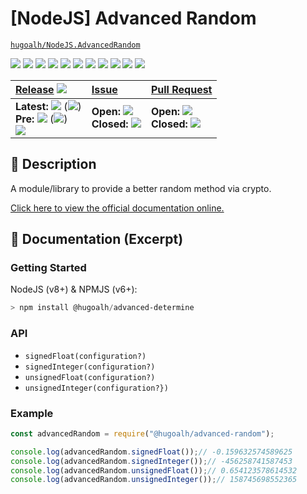 # \[NodeJS\] Advanced Random

[`hugoalh/NodeJS.AdvancedRandom`](https://github.com/hugoalh/NodeJS.AdvancedRandom)

[![](https://img.shields.io/github/contributors/hugoalh/NodeJS.AdvancedRandom?style=flat-square&logo=github)](https://github.com/hugoalh/NodeJS.AdvancedRandom/graphs/contributors)
[![](https://img.shields.io/github/license/hugoalh/NodeJS.AdvancedRandom?style=flat-square&logo=github)](https://github.com/hugoalh/NodeJS.AdvancedRandom/blob/master/LICENSE.md)
![](https://img.shields.io/github/languages/count/hugoalh/NodeJS.AdvancedRandom?style=flat-square&logo=github)
![](https://img.shields.io/github/languages/top/hugoalh/NodeJS.AdvancedRandom?style=flat-square&logo=github)
![](https://img.shields.io/github/repo-size/hugoalh/NodeJS.AdvancedRandom?style=flat-square&logo=github)
![](https://img.shields.io/github/languages/code-size/hugoalh/NodeJS.AdvancedRandom?style=flat-square&logo=github)
![](https://img.shields.io/github/watchers/hugoalh/NodeJS.AdvancedRandom?style=flat-square&logo=github)
![](https://img.shields.io/github/stars/hugoalh/NodeJS.AdvancedRandom?style=flat-square&logo=github)
![](https://img.shields.io/github/forks/hugoalh/NodeJS.AdvancedRandom?style=flat-square&logo=github)
[![](https://img.shields.io/lgtm/alerts/g/hugoalh/NodeJS.AdvancedRandom.svg?style=flat-square&logo=lgtm&label=%20)](https://lgtm.com/projects/g/hugoalh/NodeJS.AdvancedRandom/alerts)
[![](https://img.shields.io/lgtm/grade/javascript/g/hugoalh/NodeJS.AdvancedRandom.svg?style=flat-square&logo=lgtm)](https://lgtm.com/projects/g/hugoalh/NodeJS.AdvancedRandom/context:javascript)

| **[Release](https://github.com/hugoalh/NodeJS.AdvancedRandom/releases)** ![](https://img.shields.io/github/downloads/hugoalh/NodeJS.AdvancedRandom/total?style=flat-square&color=000000&label=%20) | **[Issue](https://github.com/hugoalh/NodeJS.AdvancedRandom/issues?q=is%3Aissue)** | **[Pull Request](https://github.com/hugoalh/NodeJS.AdvancedRandom/pulls?q=is%3Apr)** |
|:----|:----|:----|
| **Latest:** ![](https://img.shields.io/github/release/hugoalh/NodeJS.AdvancedRandom?sort=semver&style=flat-square&color=000000&label=%20) (![](https://img.shields.io/github/release-date/hugoalh/NodeJS.AdvancedRandom?style=flat-square&color=000000&label=%20))<br />**Pre:** ![](https://img.shields.io/github/release/hugoalh/NodeJS.AdvancedRandom?include_prereleases&sort=semver&style=flat-square&color=000000&label=%20) (![](https://img.shields.io/github/release-date-pre/hugoalh/NodeJS.AdvancedRandom?style=flat-square&color=000000&label=%20))<br />[![](https://img.shields.io/npm/v/@hugoalh/advanced-random?style=flat-square&logo=npm)](https://www.npmjs.com/package/@hugoalh/advanced-random) | **Open:** ![](https://img.shields.io/github/issues-raw/hugoalh/NodeJS.AdvancedRandom?style=flat-square&color=000000&label=%20)<br />**Closed:** ![](https://img.shields.io/github/issues-closed-raw/hugoalh/NodeJS.AdvancedRandom?style=flat-square&color=000000&label=%20) | **Open:** ![](https://img.shields.io/github/issues-pr-raw/hugoalh/NodeJS.AdvancedRandom?style=flat-square&color=000000&label=%20)<br />**Closed:** ![](https://img.shields.io/github/issues-pr-closed-raw/hugoalh/NodeJS.AdvancedRandom?style=flat-square&color=000000&label=%20) |

## 📜 Description

A module/library to provide a better random method via crypto.

[Click here to view the official documentation online.](https://github.com/hugoalh/NodeJS.AdvancedRandom/wiki)

## 📄 Documentation (Excerpt)

### Getting Started

NodeJS (v8+) & NPMJS (v6+):

```powershell
> npm install @hugoalh/advanced-determine
```

### API

- `signedFloat(configuration?)`
- `signedInteger(configuration?)`
- `unsignedFloat(configuration?)`
- `unsignedInteger(configuration?})`

### Example

```javascript
const advancedRandom = require("@hugoalh/advanced-random");

console.log(advancedRandom.signedFloat());// -0.159632574589625
console.log(advancedRandom.signedInteger());// -456258741587453
console.log(advancedRandom.unsignedFloat());// 0.654123578614532
console.log(advancedRandom.unsignedInteger());// 158745698552365
```
